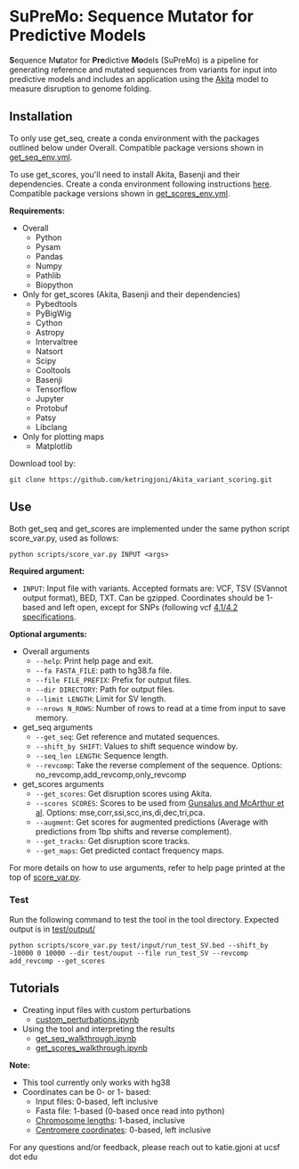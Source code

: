 # SuPreMo: Sequence Mutator for Predictive Models

**S**equence M**u**tator for **Pre**dictive **Mo**dels (SuPreMo) is a pipeline for generating reference and mutated sequences from variants for input into predictive models and includes an application using the [Akita](https://www.nature.com/articles/s41592-020-0958-x) model to measure disruption to genome folding.
  
  
  
## Installation

To only use get_seq, create a conda environment with the packages outlined below under Overall. Compatible package versions shown in [get_seq_env.yml](https://github.com/ketringjoni/Akita_variant_scoring/blob/main/get_seq_env.yml).

To use get_scores, you'll need to install Akita, Basenji and their dependencies. Create a conda environment following instructions [here](https://github.com/calico/basenji/tree/master/manuscripts/akita). Compatible package versions shown in [get_scores_env.yml](https://github.com/ketringjoni/Akita_variant_scoring/blob/main/get_scores_env.yml).
 
**Requirements:**
- Overall
    * Python
    * Pysam
    * Pandas
    * Numpy
    * Pathlib
    * Biopython
- Only for get_scores (Akita, Basenji and their dependencies)
    * Pybedtools
    * PyBigWig
    * Cython
    * Astropy
    * Intervaltree
    * Natsort
    * Scipy
    * Cooltools
    * Basenji
    * Tensorflow
    * Jupyter
    * Protobuf
    * Patsy
    * Libclang
- Only for plotting maps
    * Matplotlib
    
    
Download tool by: 
```shell
git clone https://github.com/ketringjoni/Akita_variant_scoring.git
```



## Use

Both get_seq and get_scores are implemented under the same python script score_var.py, used as follows:

```shell
python scripts/score_var.py INPUT <args>
```

**Required argument:**
* `INPUT`: Input file with variants. Accepted formats are: VCF, TSV (SVannot output format), BED, TXT. Can be gzipped. Coordinates should be 1-based and left open, except for SNPs (following vcf [4.1/4.2 specifications](https://samtools.github.io/hts-specs/VCFv4.1.pdf).
    
**Optional arguments:**
- Overall arguments
    * `--help`: Print help page and exit.
    * `--fa FASTA_FILE`: path to hg38.fa file.
    * `--file FILE_PREFIX`: Prefix for output files.
    * `--dir DIRECTORY`: Path for output files.
    * `--limit LENGTH`: Limit for SV length.
    * `--nrows N_ROWS`: Number of rows to read at a time from input to save memory.
- get_seq arguments
    * `--get_seq`: Get reference and mutated sequences.
    * `--shift_by SHIFT`: Values to shift sequence window by.
    * `--seq_len LENGTH`: Sequence length.
    * `--revcomp`: Take the reverse complement of the sequence. Options: no_revcomp,add_revcomp,only_revcomp
- get_scores arguments
    * `--get_scores`: Get disruption scores using Akita.
    * `--scores SCORES`: Scores to be used from [Gunsalus and McArthur et al](https://www.biorxiv.org/content/10.1101/2023.04.04.535480v1.full.pdf). Options: mse,corr,ssi,scc,ins,di,dec,tri,pca.
    * `--augment`: Get scores for augmented predictions (Average with predictions from 1bp shifts and reverse complement). 
    * `--get_tracks`: Get disruption score tracks.
    * `--get_maps`: Get predicted contact frequency maps.
    
For more details on how to use arguments, refer to help page printed at the top of [score_var.py](https://github.com/ketringjoni/Akita_variant_scoring/blob/main/scripts/score_var.py).


### Test

Run the following command to test the tool in the tool directory. Expected output is in [test/output/](https://github.com/ketringjoni/Akita_variant_scoring/blob/main/test/output/)

```shell
python scripts/score_var.py test/input/run_test_SV.bed --shift_by -10000 0 10000 --dir test/ouput --file run_test_SV --revcomp add_revcomp --get_scores
```



## Tutorials

- Creating input files with custom perturbations
    * [custom_perturbations.ipynb](https://github.com/ketringjoni/Akita_variant_scoring/blob/main/walkthroughs/custom_perturbations.ipynb)
- Using the tool and interpreting the results
    * [get_seq_walkthrough.ipynb](https://github.com/ketringjoni/Akita_variant_scoring/blob/main/walkthroughs/get_seq_walkthrough.ipynb)
    * [get_scores_walkthrough.ipynb](https://github.com/ketringjoni/Akita_variant_scoring/blob/main/walkthroughs/get_scores_walkthrough.ipynb)



**Note:**
- This tool currently only works with hg38
- Coordinates can be 0- or 1- based:
    * Input files: 0-based, left inclusive
    * Fasta file: 1-based (0-based once read into python)
    * [Chromosome lengths](https://github.com/ketringjoni/Akita_variant_scoring/blob/main/data/chrom_lengths_hg38): 1-based, inclusive
    * [Centromere coordinates](https://github.com/ketringjoni/Akita_variant_scoring/blob/main/data/centromere_coords_hg38): 0-based, left inclusive
    
    

For any questions and/or feedback, please reach out to katie.gjoni at ucsf dot edu



